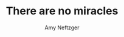 ---
title: There are no miracles
dateAdded: 2019-03-04
text: "There are no miracles on Mondays."
author: Amy Neftzger
source: The Orphanage of Miracles
topics:
  - Mondays
  - Miracles
user: phocks
---